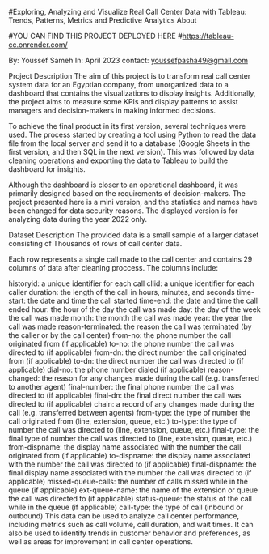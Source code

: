 #Exploring, Analyzing and Visualize Real Call Center Data with Tableau: Trends, Patterns, Metrics and Predictive Analytics
About

#YOU CAN FIND THIS PROJECT DEPLOYED HERE
#https://tableau-cc.onrender.com/


By: Youssef Sameh
In: April 2023
contact: youssefpasha49@gmail.com

Project Description
The aim of this project is to transform real call center system data for an Egyptian company, from unorganized data to a dashboard that contains the visualizations to display insights. Additionally, the project aims to measure some KPIs and display patterns to assist managers and decision-makers in making informed decisions.

To achieve the final product in its first version, several techniques were used. The process started by creating a tool using Python to read the data file from the local server and send it to a database (Google Sheets in the first version, and then SQL in the next version). This was followed by data cleaning operations and exporting the data to Tableau to build the dashboard for insights.

Although the dashboard is closer to an operational dashboard, it was primarily designed based on the requirements of decision-makers. The project presented here is a mini version, and the statistics and names have been changed for data security reasons. The displayed version is for analyzing data during the year 2022 only.

Dataset Description
The provided data is a small sample of a larger dataset consisting of Thousands of rows of call center data.

Each row represents a single call made to the call center and contains 29 columns of data after cleaning proccess. The columns include:

historyid: a unique identifier for each call
cllid: a unique identifier for each caller
duration: the length of the call in hours, minutes, and seconds
time-start: the date and time the call started
time-end: the date and time the call ended
hour: the hour of the day the call was made
day: the day of the week the call was made
month: the month the call was made
year: the year the call was made
reason-terminated: the reason the call was terminated (by the caller or by the call center)
from-no: the phone number the call originated from (if applicable)
to-no: the phone number the call was directed to (if applicable)
from-dn: the direct number the call originated from (if applicable)
to-dn: the direct number the call was directed to (if applicable)
dial-no: the phone number dialed (if applicable)
reason-changed: the reason for any changes made during the call (e.g. transferred to another agent)
final-number: the final phone number the call was directed to (if applicable)
final-dn: the final direct number the call was directed to (if applicable)
chain: a record of any changes made during the call (e.g. transferred between agents)
from-type: the type of number the call originated from (line, extension, queue, etc.)
to-type: the type of number the call was directed to (line, extension, queue, etc.)
final-type: the final type of number the call was directed to (line, extension, queue, etc.)
from-dispname: the display name associated with the number the call originated from (if applicable)
to-dispname: the display name associated with the number the call was directed to (if applicable)
final-dispname: the final display name associated with the number the call was directed to (if applicable)
missed-queue-calls: the number of calls missed while in the queue (if applicable)
ext-queue-name: the name of the extension or queue the call was directed to (if applicable)
status-queue: the status of the call while in the queue (if applicable)
call-type: the type of call (inbound or outbound)
This data can be used to analyze call center performance, including metrics such as call volume, call duration, and wait times. It can also be used to identify trends in customer behavior and preferences, as well as areas for improvement in call center operations.
